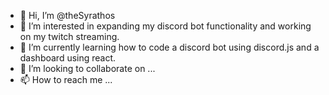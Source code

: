 - 👋 Hi, I’m @theSyrathos
- 👀 I’m interested in expanding my discord bot functionality and working on my twitch streaming.
- 🌱 I’m currently learning how to code a discord bot using discord.js and a dashboard using react.
- 💞️ I’m looking to collaborate on ...
- 📫 How to reach me ...

<!---
theSyrathos/theSyrathos is a ✨ special ✨ repository because its `README.md` (this file) appears on your GitHub profile.
You can click the Preview link to take a look at your changes.
--->
